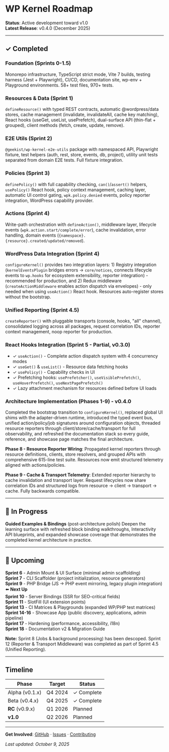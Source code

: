 # WP Kernel Roadmap

**Status**: Active development toward v1.0  
**Latest Release**: v0.4.0 (December 2025)

---

## ✓ Completed

### Foundation (Sprints 0-1.5)

Monorepo infrastructure, TypeScript strict mode, Vite 7 builds, testing harness (Jest + Playwright), CI/CD, documentation site, wp-env + Playground environments. 58+ test files, 970+ tests.

### Resources & Data (Sprint 1)

`defineResource()` with typed REST contracts, automatic @wordpress/data stores, cache management (invalidate, invalidateAll, cache key matching), React hooks (useGet, useList, usePrefetch), dual-surface API (thin-flat + grouped), client methods (fetch, create, update, remove).

### E2E Utils (Sprint 2)

`@geekist/wp-kernel-e2e-utils` package with namespaced API, Playwright fixture, test helpers (auth, rest, store, events, db, project), utility unit tests separated from domain E2E tests. Full fixture integration.

### Policies (Sprint 3)

`definePolicy()` with full capability checking, `can()`/`assert()` helpers, `usePolicy()` React hook, policy context management, caching layer, automatic UI control gating, `wpk.policy.denied` events, policy reporter integration, WordPress capability provider.

### Actions (Sprint 4)

Write-path orchestration with `defineAction()`, middleware layer, lifecycle events (`wpk.action.start/complete/error`), cache invalidation, error handling, domain events (`{namespace}.{resource}.created/updated/removed`).

### WordPress Data Integration (Sprint 4)

`configureKernel()` provides two integration layers: 1) Registry integration (`kernelEventsPlugin` bridges errors → `core/notices`, connects lifecycle events to `wp.hooks` for ecosystem extensibility, reporter integration) - recommended for production, and 2) Redux middleware (`createActionMiddleware` enables action dispatch via envelopes) - only needed when using `useAction()` React hook. Resources auto-register stores without the bootstrap.

### Unified Reporting (Sprint 4.5)

`createReporter()` with pluggable transports (console, hooks, "all" channel), consolidated logging across all packages, request correlation IDs, reporter context management, noop reporter for production.

### React Hooks Integration (Sprint 5 - Partial, v0.3.0)

- ✓ `useAction()` - Complete action dispatch system with 4 concurrency modes
- ✓ `useGet()` & `useList()` - Resource data fetching hooks
- ✓ `usePolicy()` - Capability checks in UI
- ✓ Prefetching hooks: `usePrefetcher()`, `useVisiblePrefetch()`, `useHoverPrefetch()`, `useNextPagePrefetch()`
- ✓ Lazy attachment mechanism for resources defined before UI loads

### Architecture Implementation (Phases 1-9) - v0.4.0

Completed the bootstrap transition to `configureKernel()`, replaced global UI shims with the adapter-driven runtime, introduced the typed event bus, unified action/policy/job signatures around configuration objects, threaded resource reporters through client/store/cache/transport for full observability, and refreshed the documentation stack so every guide, reference, and showcase page matches the final architecture.

**Phase 8 - Resource Reporter Wiring**: Propagated kernel reporters through resource definitions, clients, store resolvers, and grouped APIs with comprehensive 615-line test suite. Resources now emit structured telemetry aligned with actions/policies.

**Phase 9 - Cache & Transport Telemetry**: Extended reporter hierarchy to cache invalidation and transport layer. Request lifecycles now share correlation IDs and structured logs from resource → client → transport → cache. Fully backwards compatible.

---

## 🚧 In Progress

**Guided Examples & Bindings** (post-architecture polish)
Deepen the learning surface with refreshed block binding walkthroughs, Interactivity API blueprints, and expanded showcase coverage that demonstrates the completed kernel architecture in practice.

---

## 🔮 Upcoming

**Sprint 6** - Admin Mount & UI Surface (minimal admin scaffolding)  
**Sprint 7** - CLI Scaffolder (project initialization, resource generators)  
**Sprint 9** - PHP Bridge (JS → PHP event mirroring, legacy plugin integration) ⬅️ **Next Up**  
**Sprint 10** - Server Bindings (SSR for SEO-critical fields)  
**Sprint 11** - SlotFill (UI extension points)  
**Sprint 13** - CI Matrices & Playgrounds (expanded WP/PHP test matrices)  
**Sprint 14-16** - Showcase App (public discovery, applications, admin pipeline)  
**Sprint 17** - Hardening (performance, accessibility, i18n)  
**Sprint 18** - Documentation v2 & Migration Guide

**Note:** Sprint 8 (Jobs & background processing) has been descoped. Sprint 12 (Reporter & Transport Middleware) was completed as part of Sprint 4.5 (Unified Reporting).

---

## Timeline

| Phase           | Target  | Status     |
| --------------- | ------- | ---------- |
| Alpha (v0.1.x)  | Q4 2024 | ✓ Complete |
| Beta (v0.4.x)   | Q4 2025 | ✓ Complete |
| **RC** (v0.9.x) | Q1 2026 | Planned    |
| **v1.0**        | Q2 2026 | Planned    |

---

**Get Involved**: [GitHub](https://github.com/theGeekist/wp-kernel) · [Issues](https://github.com/theGeekist/wp-kernel/issues) · [Contributing](https://theGeekist.github.io/wp-kernel/contributing/)

_Last updated: October 9, 2025_
